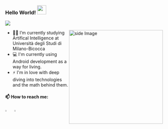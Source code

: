   ### Hello World!  <img src="https://github.com/sciencepal/sciencepal/blob/master/assets/Hi.gif" width="29px">
  ![](https://komarev.com/ghpvc/?username=hamedsj&label=Profile%20Visits&color=yellowgreen&style=flat)
  

<img src="https://media.giphy.com/media/3o7qDXzmWyT3BgcyGc/giphy.gif" alt="side Image" align="right" width="300" height="auto" />

  - 🧑‍🎓 I’m currently studying Artifical Intelligence at Università degli Studi di Milano-Bicocca 
  - 💻 I'm currently using Android development as a way for living.
  - ⚡ I'm in love with deep diving into technologies and the math behind them.
  
  #### 📫 How to reach me:
  
  [<img src="https://img.icons8.com/color/48/000000/linkedin.png" width="3.5%"/>](https://www.linkedin.com/in/hamid-reza-shajaravi-187a5a102/) &nbsp;
  <a href="mailto:hamedsj5@gmail.com"> <img src="https://img.icons8.com/fluent/48/000000/gmail.png" width="3.5%"/>
